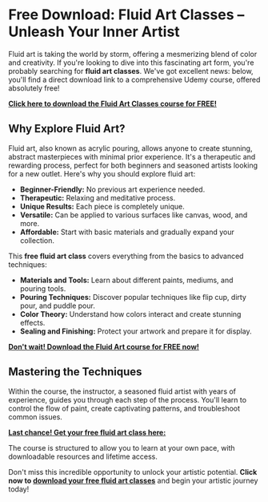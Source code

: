 # Free Download: Fluid Art Classes – Unleash Your Inner Artist

Fluid art is taking the world by storm, offering a mesmerizing blend of color and creativity. If you're looking to dive into this fascinating art form, you're probably searching for **fluid art classes**. We've got excellent news: below, you'll find a direct download link to a comprehensive Udemy course, offered absolutely free!

[**Click here to download the Fluid Art Classes course for FREE!**](https://udemywork.com/fluid-art-classes)

## Why Explore Fluid Art?

Fluid art, also known as acrylic pouring, allows anyone to create stunning, abstract masterpieces with minimal prior experience. It's a therapeutic and rewarding process, perfect for both beginners and seasoned artists looking for a new outlet. Here's why you should explore fluid art:

*   **Beginner-Friendly:** No previous art experience needed.
*   **Therapeutic:** Relaxing and meditative process.
*   **Unique Results:** Each piece is completely unique.
*   **Versatile:** Can be applied to various surfaces like canvas, wood, and more.
*   **Affordable:** Start with basic materials and gradually expand your collection.

This **free fluid art class** covers everything from the basics to advanced techniques:

*   **Materials and Tools:** Learn about different paints, mediums, and pouring tools.
*   **Pouring Techniques:** Discover popular techniques like flip cup, dirty pour, and puddle pour.
*   **Color Theory:** Understand how colors interact and create stunning effects.
*   **Sealing and Finishing:** Protect your artwork and prepare it for display.

[**Don't wait! Download the Fluid Art course for FREE now!**](https://udemywork.com/fluid-art-classes)

## Mastering the Techniques

Within the course, the instructor, a seasoned fluid artist with years of experience, guides you through each step of the process. You'll learn to control the flow of paint, create captivating patterns, and troubleshoot common issues.

[**Last chance! Get your free fluid art class here:**](https://udemywork.com/fluid-art-classes)

The course is structured to allow you to learn at your own pace, with downloadable resources and lifetime access.

Don't miss this incredible opportunity to unlock your artistic potential. **Click now to [download your free fluid art classes](https://udemywork.com/fluid-art-classes)** and begin your artistic journey today!

